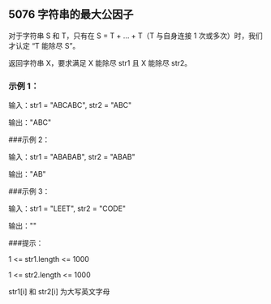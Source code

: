 ## 5076 字符串的最大公因子

对于字符串 S 和 T，只有在 S = T + ... + T（T 与自身连接 1 次或多次）时，我们才认定 “T 能除尽 S”。

返回字符串 X，要求满足 X 能除尽 str1 且 X 能除尽 str2。

### 示例 1：

输入：str1 = "ABCABC", str2 = "ABC"

输出："ABC"

###示例 2：

输入：str1 = "ABABAB", str2 = "ABAB"

输出："AB"

###示例 3：

输入：str1 = "LEET", str2 = "CODE"

输出：""
 
###提示：

1 <= str1.length <= 1000

1 <= str2.length <= 1000

str1[i] 和 str2[i] 为大写英文字母
